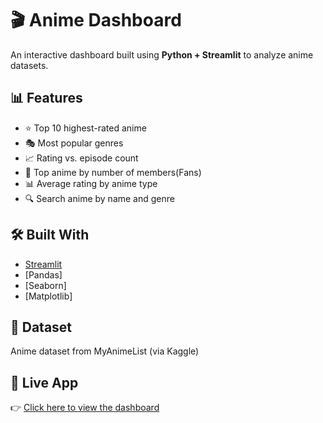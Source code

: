 # 🎬 Anime Dashboard

An interactive dashboard built using **Python + Streamlit** to analyze anime datasets.

## 📊 Features
- ⭐ Top 10 highest-rated anime
- 🎭 Most popular genres
- 📈 Rating vs. episode count
- 👑 Top anime by number of members(Fans)
- 📊 Average rating by anime type
- 🔍 Search anime by name and genre

## 🛠 Built With
- [Streamlit](https://streamlit.io/)
- [Pandas]
- [Seaborn]
- [Matplotlib]

## 📂 Dataset
Anime dataset from MyAnimeList (via Kaggle)

## 🚀 Live App
👉 [Click here to view the dashboard]([https://your-username-anime-dashboard.streamlit.app](https://animedashboard.streamlit.app/))
